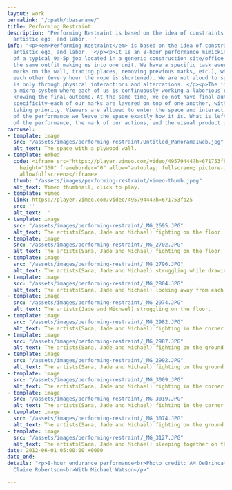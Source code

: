 ```yaml
---
layout: work
permalink: "/:path/:basename/"
title: Performing Restraint
description: 'Performing Restraint is based on the idea of constraints, ownership,
  artistic ego, and labor.  '
info: "<p><em>Performing Restraint</em> is based on the idea of constraints, ownership,
  artistic ego, and labor.  </p><p>It is an 8-hour performance mimicking the structure
  of a typical 9a-5p job located in a generic construction site/office space. We wear
  the same outfit making us into one unit. We have a specific task every hour (creating
  marks on the wall, trading places, removing previous marks, etc.), while tied to
  each other (every hour the rope is shortened). We are not aloud to speak. Communication
  is only through physical interactions and altercations. </p><p>The idea is to create
  a micro-system where each of us is continuously working a laborious routine, without
  knowing the final outcome. At the same time, We do not have final authorship or
  specificity—each of our marks are layered on top of one another, with no one’s hand
  taking priority. Viewers are allowed to enter the space and interact. At the end
  of the performance we leave the space exactly how it is. What is left is the residue
  of the performance, the mark of our actions, and the visual product of our labor.</p>"
carousel:
- template: image
  src: "/assets/images/performing-restraint/Untitled_Panorama1web.jpg"
  alt_text: The space with a plywood wall.
- template: embed
  code: <iframe src="https://player.vimeo.com/video/49579444?h=671753fb25" width="640"
    height="360" frameborder="0" allow="autoplay; fullscreen; picture-in-picture"
    allowfullscreen></iframe>
  thumb: "/assets/images/performing-restraint/vimeo-thumb.jpeg"
  alt_text: Vimeo thumbnail, click to play.
- template: vimeo
  link: https://player.vimeo.com/video/49579444?h=671753fb25
  src: ''
  alt_text: ''
- template: image
  src: "/assets/images/performing-restraint/_MG_2695.JPG"
  alt_text: The artists(Sara, Jade and Michael) fighting on the floor.
- template: image
  src: "/assets/images/performing-restraint/_MG_2702.JPG"
  alt_text: The artists(Sara, Jade and Michael) fighting on the floor.
- template: image
  src: "/assets/images/performing-restraint/_MG_2796.JPG"
  alt_text: The artists(Sara, Jade and Michael) struggling while drawing on the wall.
- template: image
  src: "/assets/images/performing-restraint/_MG_2804.JPG"
  alt_text: The artists(Sara, Jade and Michael) looking away from each other.
- template: image
  src: "/assets/images/performing-restraint/_MG_2974.JPG"
  alt_text: The artists(Jade and Michael) struggling on the floor.
- template: image
  src: "/assets/images/performing-restraint/_MG_2982.JPG"
  alt_text: The artists(Sara, Jade and Michael) fighting in the corner.
- template: image
  src: "/assets/images/performing-restraint/_MG_2987.JPG"
  alt_text: The artists(Sara, Jade and Michael) fighting on the ground.
- template: image
  src: "/assets/images/performing-restraint/_MG_2992.JPG"
  alt_text: The artists(Sara, Jade and Michael) fighting on the ground.
- template: image
  src: "/assets/images/performing-restraint/_MG_3009.JPG"
  alt_text: The artists(Sara, Jade and Michael) fighting in the corner.
- template: image
  src: "/assets/images/performing-restraint/_MG_3019.JPG"
  alt_text: The artists(Sara, Jade and Michael) fighting in the corner.
- template: image
  src: "/assets/images/performing-restraint/_MG_3074.JPG"
  alt_text: The artists(Sara, Jade and Michael) fighting on the ground.
- template: image
  src: "/assets/images/performing-restraint/_MG_3127.JPG"
  alt_text: The artists(Sara, Jade and Michael) sleeping together on the ground.
date: 2012-06-01 05:00:00 +0000
date_end: 
details: "<p>8-hour endurance performance<br>Photo credit: AM DeBrincat<br>Video credit:
  Claire Robertson<br>With Michael Watson</p>"

---
```

